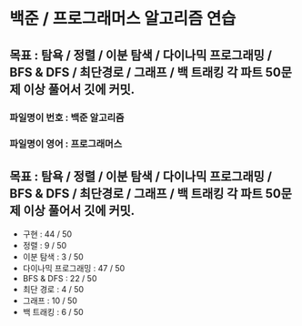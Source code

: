 
# 백준 / 프로그래머스 알고리즘 연습

## 목표 : 탐욕 / 정렬 / 이분 탐색 / 다이나믹 프로그래밍 / BFS & DFS / 최단경로 / 그래프 / 백 트래킹  각 파트 50문제 이상 풀어서 깃에 커밋.

### 파일명이 번호 : 백준 알고리즘
### 파일명이 영어 : 프로그래머스


## 목표 : 탐욕 / 정렬 / 이분 탐색 / 다이나믹 프로그래밍 / BFS & DFS / 최단경로 / 그래프 / 백 트래킹  각 파트 50문제 이상 풀어서 깃에 커밋.


- 구현 : 44 / 50
- 정렬 : 9 / 50
- 이분 탐색 : 3 / 50
- 다이나믹 프로그래밍 : 47 / 50
- BFS & DFS : 22 / 50
- 최단 경로 : 4 / 50
- 그래프 : 10 / 50
- 백 트래킹 : 6 / 50

